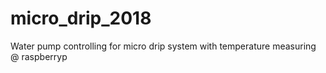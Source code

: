 # micro_drip_2018
Water pump controlling for micro drip system with temperature measuring @ raspberryp
